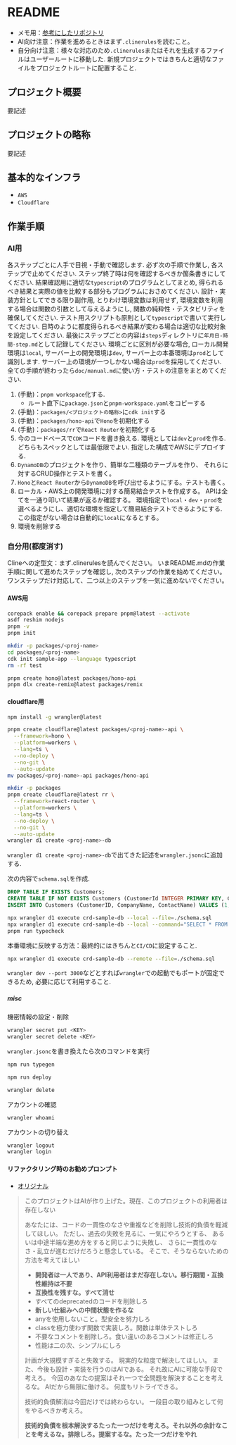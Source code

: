 # README

- メモ用：[参考にしたリポジトリ](https://github.com/mizchi/ailab)
- AI向け注意：作業を進めるときはまず`.clinerules`を読むこと。
- 自分向け注意：様々な対応のため`.clinerules`またはそれを生成するファイルはユーザールートに移動した.
  新規プロジェクトではきちんと適切なファイルをプロジェクトルートに配置すること.

## プロジェクト概要

要記述

## プロジェクトの略称

要記述

## 基本的なインフラ

- `AWS`
- `Cloudflare`

## 作業手順

### AI用

各ステップごとに人手で目視・手動で確認します.
必ず次の手順で作業し,
各ステップで止めてください.
ステップ終了時は何を確認するべきか箇条書きにしてください.
結果確認用に適切な`typescript`のプログラムとしてまとめ,
得られるべき結果と実際の値を比較する部分もプログラムにおさめてください.
設計・実装方針としてできる限り副作用,
とりわけ環境変数は利用せず,
環境変数を利用する場合は関数の引数として与えるようにし,
関数の純粋性・テスタビリティを確保してください.
テスト用スクリプトも原則として`typescript`で書いて実行してください.
日時のように都度得られるべき結果が変わる場合は適切な比較対象を設定してください.
最後にステップごとの内容は`steps`ディレクトリに`年月日-時間-step.md`として記録してください.
環境ごとに区別が必要な場合,
ローカル開発環境は`local`,
サーバー上の開発環境は`dev`,
サーバー上の本番環境は`prod`として識別します.
サーバー上の環境が一つしかない場合は`prod`を採用してください.
全ての手順が終わったら`doc/manual.md`に使い方・テストの注意をまとめてください.

1. (手動)：`pnpm workspace`化する.
    - ルート直下に`package.json`と`pnpm-workspace.yaml`をコピーする
2. (手動)：`packages/<プロジェクトの略称>`に`cdk init`する
3. (手動)：`packages/hono-api`で`Hono`を初期化する
4. (手動)：`packages/rr`で`React Router`を初期化する
5. 今のコードベースで`CDK`コードを書き換える.
   環境としては`dev`と`prod`を作る.
   どちらもスペックとしては最低限でよい.
   指定した構成でAWSにデプロイする.
6. `DynamoDB`のプロジェクトを作り、簡単な二種類のテーブルを作り、
   それらに対するCRUD操作とテストを書く。
7. `Hono`と`React Router`から`DynamoDB`を呼び出せるようにする。テストも書く。
8. ローカル・AWS上の開発環境に対する簡易結合テストを作成する。
   APIは全てを一通り叩いて結果が返るか確認する。
   環境指定で`local`・`dev`・`prod`を選べるようにし、適切な環境を指定して簡易結合テストできるようにする.
   この指定がない場合は自動的に`local`になるとする。
9. 環境を削除する

### 自分用(都度消す)

Clineへの定型文：まず.clinerulesを読んでください。
いまREADME.mdの作業手順に関して進めたステップを確認し,
次のステップの作業を始めてください。
ワンステップだけ対応して、二つ以上のステップを一気に進めないでください。

#### AWS用

```sh
corepack enable && corepack prepare pnpm@latest --activate
asdf reshim nodejs
pnpm -v
pnpm init

mkdir -p packages/<proj-name>
cd packages/<proj-name>
cdk init sample-app --language typescript
rm -rf test

pnpm create hono@latest packages/hono-api
pnpm dlx create-remix@latest packages/remix
```

#### cloudflare用

```sh
npm install -g wrangler@latest

pnpm create cloudflare@latest packages/<proj-name>-api \
  --framework=hono \
  --platform=workers \
  --lang=ts \
  --no-deploy \
  --no-git \
  --auto-update
mv packages/<proj-name>-api packages/hono-api

mkdir -p packages
pnpm create cloudflare@latest rr \
  --framework=react-router \
  --platform=workers \
  --lang=ts \
  --no-deploy \
  --no-git \
  --auto-update
wrangler d1 create <proj-name>-db
```

`wrangler d1 create <proj-name>-db`で出てきた記述を`wrangler.jsonc`に追加する.

次の内容で`schema.sql`を作成.

```sql
DROP TABLE IF EXISTS Customers;
CREATE TABLE IF NOT EXISTS Customers (CustomerId INTEGER PRIMARY KEY, CompanyName TEXT, ContactName TEXT);
INSERT INTO Customers (CustomerID, CompanyName, ContactName) VALUES (1, 'Alfreds Futterkiste', 'Maria Anders'), (4, 'Around the Horn', 'Thomas Hardy'), (11, 'Bs Beverages', 'Victoria Ashworth'), (13, 'Bs Beverages', 'Random Name');
```

```sh
npx wrangler d1 execute crd-sample-db --local --file=./schema.sql
npx wrangler d1 execute crd-sample-db --local --command="SELECT * FROM Customers"
pnpm run typecheck
```

本番環境に反映する方法：最終的にはきちんと`CI/CD`に設定すること.

```sh
npx wrangler d1 execute crd-sample-db --remote --file=./schema.sql
```

`wrangler dev --port 3000`などとすれば`wrangler`での起動でもポートが固定できるため,
必要に応じて利用すること.

##### misc

機密情報の設定・削除

```sh
wrangler secret put <KEY>
wrangler secret delete <KEY>
```

`wrangler.jsonc`を書き換えたら次のコマンドを実行

```sh
npm run typegen
```

```sh
npm run deploy
```

```sh
wrangler delete
```

アカウントの確認

```sh
wrangler whoami
```

アカウントの切り替え

```sh
wrangler logout
wrangler login
```

#### リファクタリング時のお勧めプロンプト

- [オリジナル](https://zenn.dev/erukiti/articles/2503-cline-express)

>このプロジェクトはAIが作り上げた。現在、このプロジェクトの利用者は存在しない
>
>あなたには、コードの一貫性のなさや重複などを削除し技術的負債を軽減してほしい。
>ただし、過去の失敗を見るに、一気にやろうとする、
>あるいは中途半端な進め方をすると同じように失敗し、
>さらに一貫性のなさ・乱立が進むだけだろうと懸念している。
>そこで、そうならないための方法を考えてほしい
>
>- **開発者は一人であり、API利用者はまだ存在しない。移行期間・互換性維持は不要**
>- **互換性を残すな。すべて消せ**
>- すべてのdeprecatedのコードを削除しろ
>- **新しい仕組みへの中間状態を作るな**
>- anyを使用しないこと。型安全を努力しろ
>- classを極力使わず関数で実装しろ。関数は単体テストしろ
>- 不要なコメントを削除しろ。食い違いのあるコメントは修正しろ
>- 性能は二の次、シンプルにしろ
>
>計画が大規模すぎると失敗する。
>現実的な粒度で解決してほしい。
>また、今後も設計・実装を行うのはAIである。
>それ故にAIに可能な手段で考えろ。
>今回のあなたの提案はそれ一つで全問題を解決することを考えるな。
>AIだから無限に働ける。
>何度もリトライできる。
>
>技術的負債解消は今回だけでは終わらない。
>一段目の取り組みとして何をやるべきか考えろ。
>
>**技術的負債を根本解決するたった一つだけを考えろ。それ以外の余計なことを考えるな。排除しろ。提案するな。たった一つだけをやれ**
